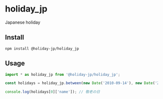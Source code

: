 # holiday_jp

Japanese holiday

## Install

```shell
npm install @holiday-jp/holiday_jp
```

## Usage
```typescript
import * as holiday_jp from '@holiday-jp/holiday_jp';

const holidays = holiday_jp.between(new Date('2010-09-14'), new Date('2010-09-21'));

console.log(holidays[0]['name']); // 敬老の日  
```
